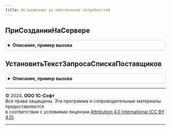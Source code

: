 ```yaml
---
title: Встраивание ух обеспечение потребностей
---
```



## ПриСозданииНаСервере
<details style="margin: 1em 0; padding: 0.5em; border: 1px solid #ccc; border-radius: 6px;">

<summary style="font-weight: bold; cursor: pointer;">Описание, пример вызова</summary>

```bsl

Процедура ПриСозданииНаСервере(Форма, Отказ, СтандартнаяОбработка) Экспорт
```

Пример вызова
```bsl
ВстраиваниеУХОбеспечениеПотребностей.ПриСозданииНаСервере(Форма, Отказ, СтандартнаяОбработка) 
```
</details>

## УстановитьТекстЗапросаСпискаПоставщиков
<details style="margin: 1em 0; padding: 0.5em; border: 1px solid #ccc; border-radius: 6px;">

<summary style="font-weight: bold; cursor: pointer;">Описание, пример вызова</summary>

```bsl

Функция УстановитьТекстЗапросаСпискаПоставщиков(Форма) экспорт Экспорт
```

Пример вызова
```bsl
Результат = ВстраиваниеУХОбеспечениеПотребностей.УстановитьТекстЗапросаСпискаПоставщиков(Форма) экспорт);
```
</details>

---

© 2024, **ООО 1С-Софт**  
Все права защищены. Эта программа и сопроводительные материалы предоставляются  
в соответствии с условиями лицензии [Attribution 4.0 International (CC BY 4.0)](https://creativecommons.org/licenses/by/4.0/legalcode).

---
